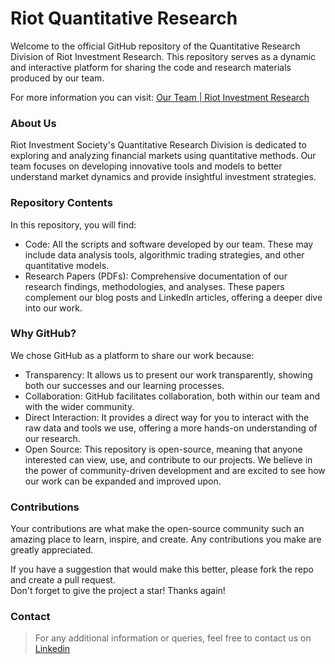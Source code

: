 # Riot Quantitative Research
Welcome to the official GitHub repository of the Quantitative Research Division of Riot Investment Research. This repository serves as a dynamic and interactive platform for sharing the code and research materials produced by our team.

For more information you can visit: [Our Team | Riot Investment Research](https://www.riotsociety.info/our-team)

### About Us
Riot Investment Society's Quantitative Research Division is dedicated to exploring and analyzing financial markets using quantitative methods. Our team focuses on developing innovative tools and models to better understand market dynamics and provide insightful investment strategies.

### Repository Contents
In this repository, you will find:  
* Code: All the scripts and software developed by our team. These may include data analysis tools, algorithmic trading strategies, and other quantitative models.  
* Research Papers (PDFs): Comprehensive documentation of our research findings, methodologies, and analyses. These papers complement our blog posts and LinkedIn articles, offering a deeper dive into our work.

### Why GitHub?
We chose GitHub as a platform to share our work because:

- Transparency: It allows us to present our work transparently, showing both our successes and our learning processes.   
- Collaboration: GitHub facilitates collaboration, both within our team and with the wider community.  
- Direct Interaction: It provides a direct way for you to interact with the raw data and tools we use, offering a more hands-on understanding of our research.  
- Open Source: This repository is open-source, meaning that anyone interested can view, use, and contribute to our projects. We believe in the power of community-driven development and are excited to see how our work can be expanded and improved upon.

### Contributions
Your contributions are what make the open-source community such an amazing place to learn, inspire, and create. Any contributions you make are greatly appreciated.  

If you have a suggestion that would make this better, please fork the repo and create a pull request.  
Don't forget to give the project a star! Thanks again!

### Contact
> For any additional information or queries, feel free to contact us on [Linkedin](https://www.linkedin.com/company/riot-investment-society/)
